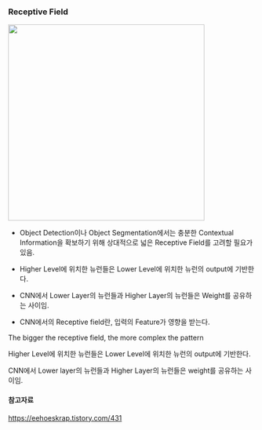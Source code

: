 

### Receptive Field

<img src="https://github.com/sandartchip/TIL/assets/15938354/9dcfe3bd-3d6f-4f54-a4d2-3acbbb3d12a8" width="400px"/>


- Object Detection이나 Object Segmentation에서는 충분한 Contextual Information을 확보하기 위해 
상대적으로 넓은 Receptive Field를 고려할 필요가 있음. 

- Higher Level에 위치한 뉴런들은 Lower Level에 위치한 뉴런의 output에 기반한다. 
- CNN에서 Lower Layer의 뉴런들과 Higher Layer의 뉴런들은 Weight를 공유하는 사이임. 

- CNN에서의 Receptive field란, 입력의 Feature가 영향을 받는다. 


The bigger the receptive field, the more complex the pattern 


Higher Level에 위치한 뉴런들은 Lower Level에 위치한 뉴런의 output에 기반한다.

CNN에서 Lower layer의 뉴런들과 Higher Layer의 뉴런들은 weight를 공유하는 사이임. 





#### 참고자료
https://eehoeskrap.tistory.com/431
